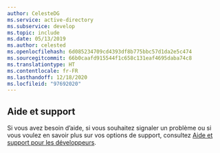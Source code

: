 ```yaml
---
author: CelesteDG
ms.service: active-directory
ms.subservice: develop
ms.topic: include
ms.date: 05/13/2019
ms.author: celested
ms.openlocfilehash: 6d085234709cd4393df8b775bbc57d1da2e5c474
ms.sourcegitcommit: 66b0caafd915544f1c658c131eaf4695daba74c8
ms.translationtype: HT
ms.contentlocale: fr-FR
ms.lasthandoff: 12/18/2020
ms.locfileid: "97692020"
---
```

## <a name="help-and-support"></a>Aide et support

Si vous avez besoin d’aide, si vous souhaitez signaler un problème ou si vous voulez en savoir plus sur vos options de support, consultez [Aide et support pour les développeurs](../articles/active-directory/develop/developer-support-help-options.md).
